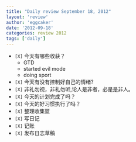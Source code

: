 ```yaml
---
title: "Daily review September 18, 2012" 
layout: 'review'
author: 'eggcaker'
date: '2012-09-18'
categories: review 2012
tags: ['daily']
---
```



  * `[X]` 今天有哪些收获？ 
    * GTD 
    * started evil mode 
    * doing sport 
  * `[X]` 今天有没有控制好自己的情绪? 
  * `[X]` 非礼勿视，非礼勿听,论人是非者，必是是非人。 
  * `[X]` 今天的计划完成了吗？ 
  * `[X]` 今天的好习惯执行了吗？ 
  * `[X]` 整理收集篮 
  * `[X]` 写日记 
  * `[X]` 记账 
  * `[X]` 发布日志草稿 

